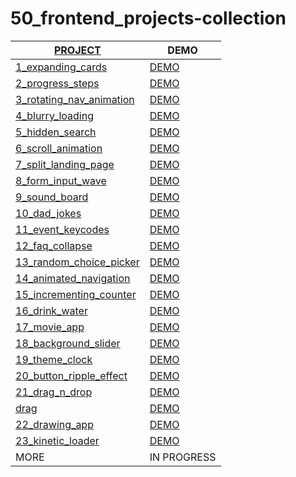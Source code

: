 # 50_frontend_projects-collection

| [PROJECT](https://50projects50days.com/)  | DEMO |
|----------|----------|
| [1_expanding_cards](https://github.com/yswnqc/50_frontend_projects-1_expanding_cards) | [DEMO](https://yswnqc.github.io/50_frontend_projects-1_expanding_cards/) | 
| [2_progress_steps](https://github.com/yswnqc/50_frontend_projects-2_progress_steps) | [DEMO](https://yswnqc.github.io/50_frontend_projects-2_progress_steps/) | 
| [3_rotating_nav_animation](https://github.com/yswnqc/50_frontend_projects-3_rotating_nav_animation) | [DEMO](https://yswnqc.github.io/50_frontend_projects-3_rotating_nav_animation/) | 
| [4_blurry_loading](https://github.com/yswnqc/50_frontend_projects-4_blurry_loading) | [DEMO](https://yswnqc.github.io/50_frontend_projects-4_blurry_loading/) | 
| [5_hidden_search](https://github.com/yswnqc/50_frontend_projects-5_hidden_search) | [DEMO](https://yswnqc.github.io/50_frontend_projects-5_hidden_search/) | 
| [6_scroll_animation](https://github.com/yswnqc/50_frontend_projects-6_scroll_animation) | [DEMO](https://yswnqc.github.io/50_frontend_projects-6_scroll_animation/) | 
| [7_split_landing_page](https://github.com/yswnqc/50_frontend_projects-7_split_landing_page) | [DEMO](https://yswnqc.github.io/50_frontend_projects-7_split_landing_page/) | 
| [8_form_input_wave](https://github.com/yswnqc/50_frontend_projects-8_form_input_wave) | [DEMO](https://yswnqc.github.io/50_frontend_projects-8_form_input_wave/) | 
| [9_sound_board](https://github.com/yswnqc/50_frontend_projects-9_sound_board) | [DEMO](https://yswnqc.github.io/50_frontend_projects-9_sound_board/) | 
| [10_dad_jokes](https://github.com/yswnqc/50_frontend_projects-10_dad_jokes) | [DEMO](https://yswnqc.github.io/50_frontend_projects-10_dad_jokes/) | 
| [11_event_keycodes](https://github.com/yswnqc/50_frontend_projects-11_event_keycodes) | [DEMO](https://yswnqc.github.io/50_frontend_projects-11_event_keycodes/) | 
| [12_faq_collapse](https://github.com/yswnqc/50_frontend_projects-12_faq_collapse) | [DEMO](https://yswnqc.github.io/50_frontend_projects-12_faq_collapse/) | 
| [13_random_choice_picker](https://github.com/yswnqc/50_frontend_projects-13_random_choice_picker) | [DEMO](https://yswnqc.github.io/50_frontend_projects-13_random_choice_picker/) | 
| [14_animated_navigation](https://github.com/yswnqc/50_frontend_projects-14_animated_navigation) | [DEMO](https://yswnqc.github.io/50_frontend_projects-14_animated_navigation/) | 
| [15_incrementing_counter](https://github.com/yswnqc/50_frontend_projects-15_incrementing_counter) | [DEMO](https://yswnqc.github.io/50_frontend_projects-15_incrementing_counter/) | 
| [16_drink_water](https://github.com/yswnqc/50_frontend_projects-16_drink_water) | [DEMO](https://yswnqc.github.io/50_frontend_projects-16_drink_water/) | 
| [17_movie_app](https://github.com/yswnqc/50_frontend_projects-17_movie_app) | [DEMO](https://yswnqc.github.io/50_frontend_projects-17_movie_app/) | 
| [18_background_slider](https://github.com/yswnqc/50_frontend_projects-18_background_slider) | [DEMO](https://yswnqc.github.io/50_frontend_projects-18_background_slider/) | 
| [19_theme_clock](https://github.com/yswnqc/50_frontend_projects-19_theme_clock) | [DEMO](https://yswnqc.github.io/50_frontend_projects-19_theme_clock/) | 
| [20_button_ripple_effect](https://github.com/yswnqc/50_frontend_projects-20_button_ripple_effect) | [DEMO](https://yswnqc.github.io/50_frontend_projects-20_button_ripple_effect/) | 
| [21_drag_n_drop](https://github.com/yswnqc/50_frontend_projects-21_drag_n_drop) | [DEMO](https://yswnqc.github.io/50_frontend_projects-21_drag_n_drop/) | 
| [drag](https://github.com/yswnqc/50_frontend_projects-drag) | [DEMO](https://yswnqc.github.io/50_frontend_projects-drag/) | 
| [22_drawing_app](https://github.com/yswnqc/50_frontend_projects-22_drawing_app) | [DEMO](https://yswnqc.github.io/50_frontend_projects-22_drawing_app/) | 
| [23_kinetic_loader](https://github.com/yswnqc/50_frontend_projects-23_kinetic_loader) | [DEMO](https://yswnqc.github.io/50_frontend_projects-23_kinetic_loader/) | 
| MORE | IN PROGRESS | 
